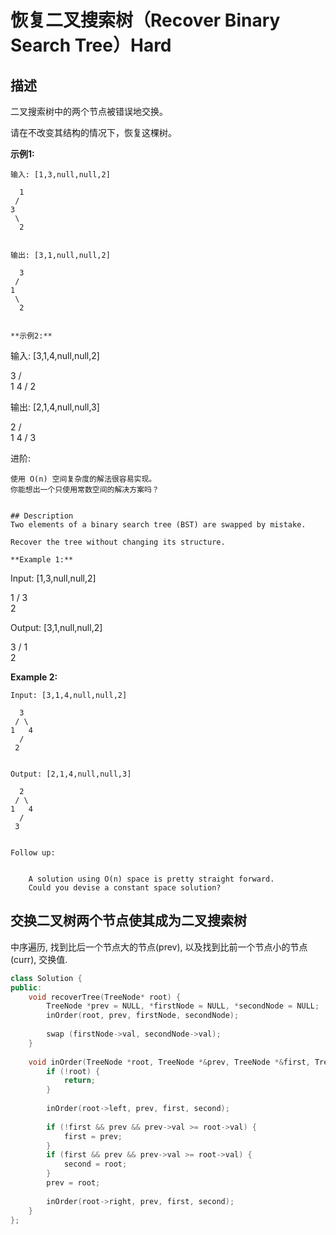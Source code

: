 # 恢复二叉搜索树（Recover Binary Search Tree）Hard
## 描述
二叉搜索树中的两个节点被错误地交换。

请在不改变其结构的情况下，恢复这棵树。

**示例1:**
```
输入: [1,3,null,null,2]

  1
 /
3
 \
  2


输出: [3,1,null,null,2]

  3
 /
1
 \
  2


**示例2:**
```
输入: [3,1,4,null,null,2]

  3
 / \
1   4
  /
 2


输出: [2,1,4,null,null,3]

  2
 / \
1   4
  /
 3

进阶:


	使用 O(n) 空间复杂度的解法很容易实现。
	你能想出一个只使用常数空间的解决方案吗？
```

## Description
Two elements of a binary search tree (BST) are swapped by mistake.

Recover the tree without changing its structure.

**Example 1:**
```
Input: [1,3,null,null,2]

  1
 /
3
 \
  2


Output: [3,1,null,null,2]

  3
 /
1
 \
  2


**Example 2:**
```
Input: [3,1,4,null,null,2]

  3
 / \
1   4
  /
 2


Output: [2,1,4,null,null,3]

  2
 / \
1   4
  /
 3


Follow up:


	A solution using O(n) space is pretty straight forward.
	Could you devise a constant space solution?
```


## 交换二叉树两个节点使其成为二叉搜索树
中序遍历, 找到比后一个节点大的节点(prev), 以及找到比前一个节点小的节点(curr), 交换值.
```c++
class Solution {
public:
    void recoverTree(TreeNode* root) {
        TreeNode *prev = NULL, *firstNode = NULL, *secondNode = NULL;
        inOrder(root, prev, firstNode, secondNode);
        
        swap (firstNode->val, secondNode->val);
    }
    
    void inOrder(TreeNode *root, TreeNode *&prev, TreeNode *&first, TreeNode *&second) {
        if (!root) {
            return;
        }
        
        inOrder(root->left, prev, first, second);
        
        if (!first && prev && prev->val >= root->val) {
            first = prev;
        }
        if (first && prev && prev->val >= root->val) {
        	second = root;
        }
        prev = root;        
        
        inOrder(root->right, prev, first, second);
    }
};
```